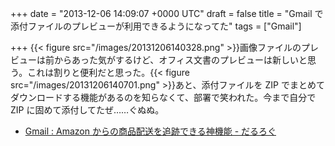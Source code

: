 
+++
date = "2013-12-06 14:09:07 +0000 UTC"
draft = false
title = "Gmail で添付ファイルのプレビューが利用できるようになってた"
tags = ["Gmail"]

+++
{{< figure src="/images/20131206140328.png"  >}}画像ファイルのプレビューは前からあった気がするけど、オフィス文書のプレビューは新しいと思う。これは割りと便利だと思った。{{< figure src="/images/20131206140701.png"  >}}あと、添付ファイルを ZIP でまとめてダウンロードする機能があるのを知らなくて、部署で笑われた。今まで自分で ZIP に固めて添付してたぜ……ぐぬぬ。

<ul>
<li><a href="https://blog.daruyanagi.jp/entry/2013/09/25/113348">Gmail : Amazon からの商品配送を追跡できる神機能 - だるろぐ</a></li>
</ul>

